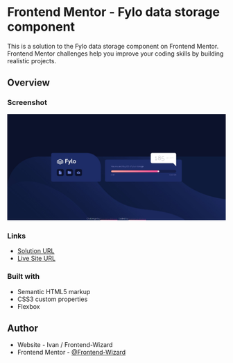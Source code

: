 # Frontend Mentor - Fylo data storage component

This is a solution to the Fylo data storage component on Frontend Mentor. Frontend Mentor challenges help you improve your coding skills by building realistic projects. 

## Overview

### Screenshot

![](Images/Screenshot.jpg)

### Links

- [Solution URL](https://github.com/Frontend-Wizard/Fylo-data-storage-component)
- [Live Site URL](https://frontend-wizard.github.io/Fylo-data-storage-component)

### Built with

- Semantic HTML5 markup
- CSS3 custom properties
- Flexbox

## Author

- Website - Ivan / Frontend-Wizard
- Frontend Mentor - [@Frontend-Wizard](https://www.frontendmentor.io/profile/Frontend-Wizard)
